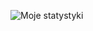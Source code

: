 ![Moje statystyki](https://github-readme-stats.vercel.app/api?username=TwojLogin&show_icons=true&theme=radical)
